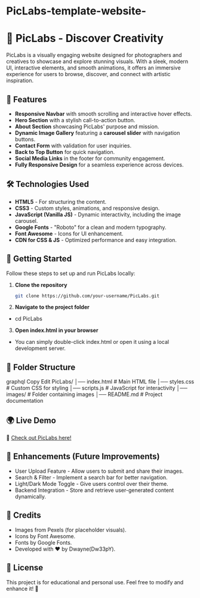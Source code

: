 # PicLabs-template-website-
# 📸 PicLabs - Discover Creativity

PicLabs is a visually engaging website designed for photographers and creatives to showcase and explore stunning visuals. With a sleek, modern UI, interactive elements, and smooth animations, it offers an immersive experience for users to browse, discover, and connect with artistic inspiration.

## 🌟 Features

- **Responsive Navbar** with smooth scrolling and interactive hover effects.
- **Hero Section** with a stylish call-to-action button.
- **About Section** showcasing PicLabs' purpose and mission.
- **Dynamic Image Gallery** featuring a **carousel slider** with navigation buttons.
- **Contact Form** with validation for user inquiries.
- **Back to Top Button** for quick navigation.
- **Social Media Links** in the footer for community engagement.
- **Fully Responsive Design** for a seamless experience across devices.

## 🛠️ Technologies Used

- **HTML5** - For structuring the content.
- **CSS3** - Custom styles, animations, and responsive design.
- **JavaScript (Vanilla JS)** - Dynamic interactivity, including the image carousel.
- **Google Fonts** - "Roboto" for a clean and modern typography.
- **Font Awesome** - Icons for UI enhancement.
- **CDN for CSS & JS** - Optimized performance and easy integration.

## 🚀 Getting Started

Follow these steps to set up and run PicLabs locally:

1. **Clone the repository**  
   ```bash
   git clone https://github.com/your-username/PicLabs.git

2. **Navigate to the project folder**

- cd PicLabs

3. **Open index.html in your browser**

- You can simply double-click index.html or open it using a local development server.


## 📂 Folder Structure
graphql
Copy
Edit
PicLabs/
│── index.html        # Main HTML file
│── styles.css        # Custom CSS for styling
│── scripts.js        # JavaScript for interactivity
│── images/           # Folder containing images
│── README.md         # Project documentation

## 🌍 Live Demo  

🔗 [Check out PicLabs here!](https://dw33py.github.io/PicLabs/)



## 🔧 Enhancements (Future Improvements)
- User Upload Feature - Allow users to submit and share their images.
- Search & Filter - Implement a search bar for better navigation.
- Light/Dark Mode Toggle - Give users control over their theme.
- Backend Integration - Store and retrieve user-generated content dynamically.
## 📌 Credits
- Images from Pexels (for placeholder visuals).
- Icons by Font Awesome.
- Fonts by Google Fonts.
- Developed with ❤️ by Dwayne(Dw33pY).

## 📝 License
This project is for educational and personal use. Feel free to modify and enhance it! 🚀